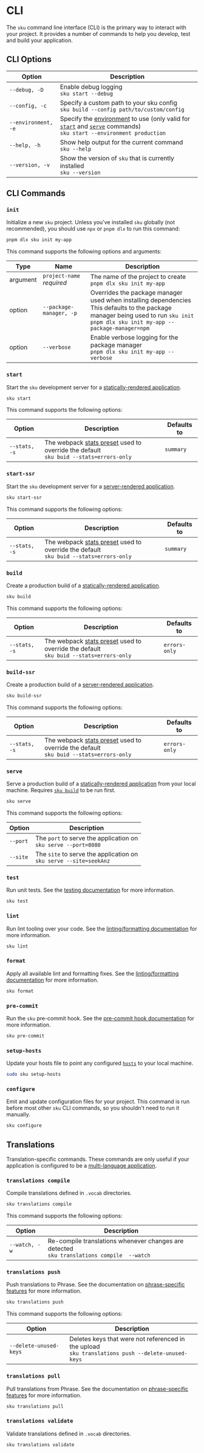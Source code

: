 # CLI

The `sku` command line interface (CLI) is the primary way to interact with your project.
It provides a number of commands to help you develop, test and build your application.

## CLI Options

| Option              | Description                                                                                                                  |
| ------------------- | ---------------------------------------------------------------------------------------------------------------------------- |
| `--debug, -D`       | Enable debug logging <br> `sku start --debug`                                                                                |
| `--config, -c`      | Specify a custom path to your sku config <br> `sku build --config path/to/custom/config`                                     |
| `--environment, -e` | Specify the [environment] to use (only valid for [`start`] and [`serve`] commands) <br> `sku start --environment production` |
| `--help, -h`        | Show help output for the current command <br> `sku --help`                                                                   |
| `--version, -v`     | Show the version of `sku` that is currently installed <br> `sku --version`                                                   |

[environment]: ./docs/configuration.md#environments
[`start`]: #start
[`serve`]: #serve

## CLI Commands

### `init`

Initialize a new `sku` project.
Unless you've installed `sku` globally (not recommended), you should use `npx` or `pnpm dlx` to run this command:

```sh
pnpm dlx sku init my-app
```

This command supports the following options and arguments:

| Type     | Name                           | Description                                                                                                                                                                                  |
| -------- | ------------------------------ | -------------------------------------------------------------------------------------------------------------------------------------------------------------------------------------------- |
| argument | `project-name` <br> _required_ | The name of the project to create <br> `pnpm dlx sku init my-app`                                                                                                                            |
| option   | `--package-manager, -p`        | Overrides the package manager used when installing dependencies <br> This defaults to the package manager being used to run `sku init` <br> `pnpm dlx sku init my-app --package-manager=npm` |
| option   | `--verbose`                    | Enable verbose logging for the package manager <br> `pnpm dlx sku init my-app --verbose`                                                                                                     |

### `start`

Start the `sku` development server for a [statically-rendered application][static rendering].

```sh
sku start
```

This command supports the following options:

| Option        | Description                                                                                 | Defaults to |
| ------------- | ------------------------------------------------------------------------------------------- | ----------- |
| `--stats, -s` | The webpack [stats preset] used to override the default <br> `sku buid --stats=errors-only` | `summary`   |

[static rendering]: ./docs/building-the-app.md#render

### `start-ssr`

Start the `sku` development server for a [server-rendered application][server rendering].

```sh
sku start-ssr
```

This command supports the following options:

| Option        | Description                                                                                 | Defaults to |
| ------------- | ------------------------------------------------------------------------------------------- | ----------- |
| `--stats, -s` | The webpack [stats preset] used to override the default <br> `sku buid --stats=errors-only` | `summary`   |

[server rendering]: ./docs/building-the-app.md#server

### `build`

Create a production build of a [statically-rendered application][static rendering].

```sh
sku build
```

This command supports the following options:

| Option        | Description                                                                                 | Defaults to   |
| ------------- | ------------------------------------------------------------------------------------------- | ------------- |
| `--stats, -s` | The webpack [stats preset] used to override the default <br> `sku buid --stats=errors-only` | `errors-only` |

[static rendering]: ./docs/building-the-app.md#render

### `build-ssr`

Create a production build of a [server-rendered application][server rendering].

```sh
sku build-ssr
```

This command supports the following options:

| Option        | Description                                                                                 | Defaults to   |
| ------------- | ------------------------------------------------------------------------------------------- | ------------- |
| `--stats, -s` | The webpack [stats preset] used to override the default <br> `sku buid --stats=errors-only` | `errors-only` |

[server rendering]: ./docs/building-the-app.md#server

### `serve`

Serve a production build of a [statically-rendered application][static rendering] from your local machine.
Requires [`sku build`] to be run first.

```sh
sku serve
```

This command supports the following options:

| Option   | Description                                                            |
| -------- | ---------------------------------------------------------------------- |
| `--port` | The `port` to serve the application on <br> `sku serve --port=8080`    |
| `--site` | The `site` to serve the application on <br> `sku serve --site=seekAnz` |

[`sku build`]: #sku-build

### `test`

Run unit tests.
See the [testing documentation] for more information.

```sh
sku test
```

[testing documentation]: ./docs/testing.md

### `lint`

Run lint tooling over your code.
See the [linting/formatting documentation] for more information.

```sh
sku lint
```

[linting/formatting documentation]: ./docs/linting.md

### `format`

Apply all available lint and formatting fixes.
See the [linting/formatting documentation] for more information.

```sh
sku format
```

[linting/formatting documentation]: ./docs/linting.md

### `pre-commit`

Run the `sku` pre-commit hook.
See the [pre-commit hook documentation] for more information.

```sh
sku pre-commit
```

[pre-commit hook documentation]: ./docs/extra-features.md#pre-commit-hook

### `setup-hosts`

Update your hosts file to point any configured [`hosts`] to your local machine.

```sh
sudo sku setup-hosts
```

[`hosts`]: ./docs/configuration.md#hosts

### `configure`

Emit and update configuration files for your project.
This command is run before most other `sku` CLI commands, so you shouldn't need to run it manually.

```sh
sku configure
```

## Translations

Translation-specific commands.
These commands are only useful if your application is configured to be a [multi-language application].

[multi-language application]: ./docs/multi-language-applications.md

### `translations compile`

Compile translations defined in `.vocab` directories.

```sh
sku translations compile
```

This command supports the following options:

| Option        | Description                                                                                    |
| ------------- | ---------------------------------------------------------------------------------------------- |
| `--watch, -w` | Re-compile translations whenever changes are detected <br> `sku translations compile  --watch` |

### `translations push`

Push translations to Phrase.
See the documentation on [phrase-specific features] for more information.

```sh
sku translations push
```

This command supports the following options:

| Option                 | Description                                                                                           |
| ---------------------- | ----------------------------------------------------------------------------------------------------- |
| `--delete-unused-keys` | Deletes keys that were not referenced in the upload <br> `sku translations push --delete-unused-keys` |

[phrase-specific features]: ./docs/multi-language-applications.md#phrase-specific-features

### `translations pull`

Pull translations from Phrase.
See the documentation on [phrase-specific features] for more information.

```sh
sku translations pull
```

### `translations validate`

Validate translations defined in `.vocab` directories.

```sh
sku translations validate
```

[phrase-specific features]: ./docs/multi-language-applications.md#phrase-specific-features
[stats preset]: https://webpack.js.org/configuration/stats/#stats-presets
